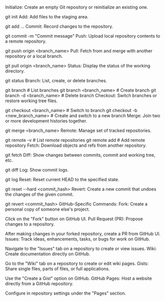 Initialize: Create an empty Git repository or reinitialize an existing one.



git init
Add: Add files to the staging area.

git add <file1> <file2> ...
Commit: Record changes to the repository.



git commit -m "Commit message"
Push: Upload local repository contents to a remote repository.



git push origin <branch_name>
Pull: Fetch from and merge with another repository or a local branch.



git pull origin <branch_name>
Status: Display the status of the working directory.



git status
Branch: List, create, or delete branches.



git branch                            # List branches
git branch <branch_name>             # Create branch
git branch -d <branch_name>          # Delete branch
Checkout: Switch branches or restore working tree files.



git checkout <branch_name>             # Switch to branch
git checkout -b <new_branch_name>    # Create and switch to a new branch
Merge: Join two or more development histories together.



git merge <branch_name>
Remote: Manage set of tracked repositories.



git remote -v                        # List remote repositories
git remote add <name> <URL>         # Add remote repository
Fetch: Download objects and refs from another repository.



git fetch <remote>
Diff: Show changes between commits, commit and working tree, etc.



git diff
Log: Show commit logs.



git log
Reset: Reset current HEAD to the specified state.



git reset --hard <commit_hash>
Revert: Create a new commit that undoes the changes of the given commit.



git revert <commit_hash>
GitHub-Specific Commands:
Fork: Create a personal copy of someone else's project.

Click on the "Fork" button on GitHub UI.
Pull Request (PR): Propose changes to a repository.

After making changes in your forked repository, create a PR from GitHub UI.
Issues: Track ideas, enhancements, tasks, or bugs for work on GitHub.

Navigate to the "Issues" tab on a repository to create or view issues.
Wiki: Create documentation directly on GitHub.

Go to the "Wiki" tab on a repository to create or edit wiki pages.
Gists: Share single files, parts of files, or full applications.

Use the "Create a Gist" option on GitHub.
GitHub Pages: Host a website directly from a GitHub repository.

Configure in repository settings under the "Pages" section.

